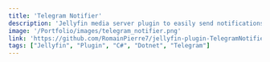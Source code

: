 ```yaml
---
title: 'Telegram Notifier'
description: 'Jellyfin media server plugin to easily send notifications on Telegram. Made in C# using the Dotnet framework.'
image: '/Portfolio/images/telegram_notifier.png'
link: 'https://github.com/RomainPierre7/jellyfin-plugin-TelegramNotifier'
tags: ["Jellyfin", "Plugin", "C#", "Dotnet", "Telegram"]
---
```

